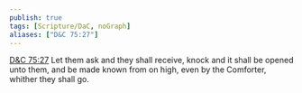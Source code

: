 ```yaml
---
publish: true
tags: [Scripture/DaC, noGraph]
aliases: ["D&C 75:27"]
---
```

[D&C 75:27](https://churchofjesuschrist.org/study/scriptures/dc-testament/dc/75?lang=eng&id=p27#p27) Let them ask and they shall receive, knock and it shall be opened unto them, and be made known from on high, even by the Comforter, whither they shall go.
